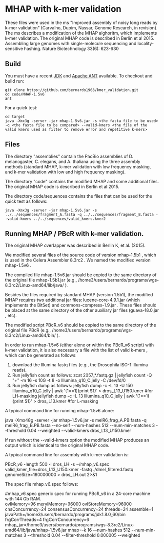 # MHAP with k-mer validation
These files were used in the ms "Improved assembly of noisy long reads by k-mer validation" (Carvalho, Dupim, Nassar, Genome Research, in revision).
The ms describes a modification of the MHAP alghoritm, which implements k-mer validation. 
The original MHAP code is described in Berlin et al 2015. Assembling large genomes with single-molecule sequencing and locality-sensitive hashing. Nature Biotechnology 33(6): 623-630


## Build

You must have a recent  [JDK](http://www.oracle.com/technetwork/java/javase/downloads/jdk8-downloads-2133151.html "JDK") and [Apache ANT](http://ant.apache.org/ "ANT") available. To checkout and build run:

    git clone https://github.com/bernardo1963/kmer_validation.git
    cd code/MHAP-1.5v6
    ant
    
For a quick test:

    cd target
    java -Xmx3g -server -jar mhap-1.5v6.jar -s <the fasta file to be used> -q <the fasta file to be compared> --valid-kmers <the file of the valid kmers used as filter to remove error and repetitive k-mers>

## Files

The directory "assemblies" contain the PacBio assemblies of D. melanogaster, C. elegans, and A. thaliana using the three assembly methods (standard MHAP, k-mer validation with low frequency masking, and k-mer validation with low and high frequency masking).

The directory "code"  contains the modified MHAP and some additional files. The original MHAP code is described in Berlin et al 2015. 

The directory code/sequences contains the files that can be used for the quick test as follows: 

    java -Xmx3g -server -jar mhap-1.5v6.jar -s ../../sequences/fragment_A.fasta -q ../../sequences/fragment_B.fasta --valid-kmers ../../sequences/valid_kmers.kmer2

 
## Running MHAP / PBcR with k-mer validation.

The original MHAP overlapper was described in Berlin K, et al. (2015). 

We modified several files of the source code of version mhap-1.5b1 , which is used in the Celera Assembler 8.3rc2 . We named the modified version mhap-1.5v6 .

The compiled file mhap-1.5v6.jar  should be copied to the same directory of the original file mhap-1.5b1.jar (e.g., /home3/users/bernardo/programs/wgs-8.3rc2/Linux-amd64/lib/java/ ).

Besides the files required by standard MHAP (version 1.5b1), the modified MHAP requires two additional jar files: lucene-core-4.9.1.jar (which implements the BitSet) and commons-compress-1.9.jar .  These files should be placed at the same directory of the other auxiliary jar files (guava-18.0.jar , etc).

The modified script PBcR_v6  should be copied to the same directory of the original file  PBcR (e.g., /home3/users/bernardo/programs/wgs-8.3rc2/Linux-amd64/bin/ ).

In order to run mhap-1.5v6 (either alone or within the PBcR_v6 script) with k-mer validation, it is also necessary a file with the list of valid k-mers , which  can be generated as follows:
1) download the Illumina fastq files (e.g., the Drosophila ISO-1 Illumina reads).
2) Run jellyfish count as follows:
   zcat 2057_*.fastq.gz | jellyfish count -Q "+"  -m 16 -s 10G  -t 8 -o Illumina_q10_C.jelly -C  /dev/fd/0
3) Run jellyfish dump as follows:
   jellyfish dump -c -L 13 -U 150 Illumina_q10_C.jelly  | awk '(1==1){print $1}' > dros_L13_U150.kmer  #for LH-masking
   jellyfish dump -c -L 13        Illumina_q10_C.jelly  | awk '(1==1){print $1}' > dros_L13.kmer       #for L-masking


A typical command line for  running mhap-1.5v6 alone:

java -Xmx48g -server -jar  mhap-1.5v6.jar -s melR6_frag_A.PB.fasta  -q melR6_frag_B.PB.fasta  --no-self --num-hashes 512 --num-min-matches 3 --threshold 0.04  --weighted --valid-kmers dros_L13_U150.kmer

If run without the  --valid-kmers option the modified MHAP produces an output which is identical to the original MHAP code.
    

A typical command line for assembly with k-mer validation is:

PBcR_v6  -length 500  -l dros_LH   -s ~/mhap_v6.spec  valid_kmer_file=dros_L13_U150.kmer  -fastq ./dmel_filtered.fastq  genomeSize=180000000 > dros_LH.out 2>&1      
      

 The spec file mhap_v6.spec follows:

 #mhap_v6.spec    generic spec for running PBcR_v6 in a 24-core machine with 144 Gb RAM.  
ovlMemory=96
merylMemory=96000
ovlStoreMemory=96000
cnsConcurrency=24
consensusConcurrency=24
threads=24
assemble=1
javaPath=/home3/users/bernardo/programs/jdk1.8.0_60/bin
frgCorrThreads=4
frgCorrConcurrency=6
mhap_jar=/home3/users/bernardo/programs/wgs-8.3rc2/Linux-amd64/lib/java/mhap-1.5v6.jar
mhap=-k 16 --num-hashes 512 --num-min-matches 3 --threshold 0.04 --filter-threshold 0.000005 --weighted



